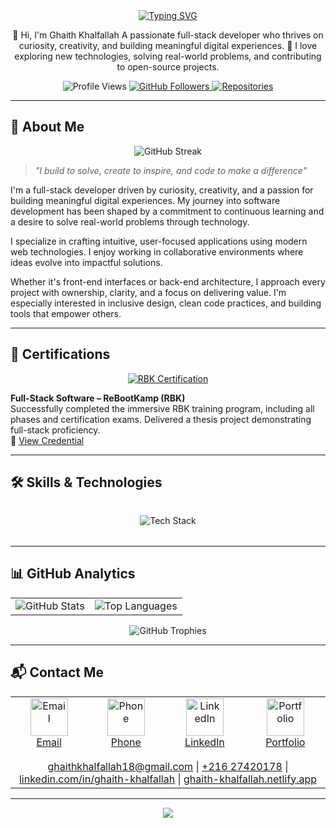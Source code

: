 <div align="center">
  
   <a href="https://git.io/typing-svg">
    <img src="https://readme-typing-svg.demolab.com?font=Fira+Code&weight=600&size=30&pause=1000&color=22D3EE&center=true&vCenter=true&width=500&lines=Hi+%F0%9F%91%8B%2C+I'm+Ghaith+Khalfallah;Full-Stack+Developer;Problem+Solver;Tech+Enthusiast" alt="Typing SVG">
  </a>

  
  <p>
    👋 Hi, I'm Ghaith Khalfallah
    A passionate full-stack developer who thrives on curiosity, creativity, and building meaningful digital experiences. 🚀 I love exploring new technologies, solving real-world problems, and contributing to open-source projects.
  </p>
  
  <!-- Stats Badges -->
  <div>
    <img src="https://komarev.com/ghpvc/?username=Ghaithkhal27&label=Profile+Views&color=0e75b6&style=flat" alt="Profile Views">
    <a href="https://github.com/Ghaithkhal27?tab=followers">
      <img src="https://img.shields.io/github/followers/Ghaithkhal27?label=Followers&style=social" alt="GitHub Followers">
    </a>
    <a href="https://github.com/Ghaithkhal27?tab=repositories">
      <img src="https://img.shields.io/badge/Repositories-15-blue?logo=github" alt="Repositories">
    </a>
  </div>
</div>

---

## 🌟 About Me

<div align="center">
  <img src="https://github-readme-streak-stats.herokuapp.com/?user=Ghaithkhal27&theme=radical" alt="GitHub Streak">
</div>

> *"I build to solve, create to inspire, and code to make a difference"*

I'm a full-stack developer driven by curiosity, creativity, and a passion for building meaningful digital experiences. My journey into software development has been shaped by a commitment to continuous learning and a desire to solve real-world problems through technology.

I specialize in crafting intuitive, user-focused applications using modern web technologies. I enjoy working in collaborative environments where ideas evolve into impactful solutions.

Whether it's front-end interfaces or back-end architecture, I approach every project with ownership, clarity, and a focus on delivering value. I'm especially interested in inclusive design, clean code practices, and building tools that empower others.

---

## 🏅 Certifications

<div align="center">
  <a href="https://credsverse.com/credentials/2cbfc7fa-45d8-43ce-8da7-21aba97d2201?preview=1">
    <img src="https://img.shields.io/badge/ReBootKamp-Full--Stack_Certified-22D3EE?style=for-the-badge&logo=codeigniter&logoColor=white" alt="RBK Certification">
  </a>
</div>

**Full-Stack Software – ReBootKamp (RBK)**  
Successfully completed the immersive RBK training program, including all phases and certification exams. Delivered a thesis project demonstrating full-stack proficiency.  
🔗 [View Credential](https://credsverse.com/credentials/2cbfc7fa-45d8-43ce-8da7-21aba97d2201?preview=1)

---

## 🛠️ Skills & Technologies

<div align="center" style="margin: 2rem 0">
  <img src="https://skillicons.dev/icons?i=js,ts,html,css,jquery,react,tailwind,nodejs,express,mongodb,postgres,prisma,postman,figma,git,github" alt="Tech Stack">
</div>

---

## 📊 GitHub Analytics

<div align="center">
  <table>
    <tr>
      <td>
        <img src="https://github-readme-stats.vercel.app/api?username=Ghaithkhal27&show_icons=true&theme=radical&include_all_commits=true" alt="GitHub Stats">
      </td>
      <td>
        <img src="https://github-readme-stats.vercel.app/api/top-langs/?username=Ghaithkhal27&layout=compact&theme=radical&langs_count=8" alt="Top Languages">
      </td>
    </tr>
  </table>
  
  <img src="https://github-profile-trophy.vercel.app/?username=Ghaithkhal27&theme=radical&column=7&margin-w=15&margin-h=15" alt="GitHub Trophies">
</div>

---

## 📬 Contact Me

<div align="center">
  <table>
    <tr>
      <td align="center">
        <a href="mailto:ghaithkhalfallah18@gmail.com">
          <img src="https://img.icons8.com/color/96/000000/gmail.png" width="60" alt="Email">
          <br>Email
        </a>
      </td>
      <td align="center">
        <a href="tel:+21627420178">
          <img src="https://img.icons8.com/color/96/000000/phone.png" width="60" alt="Phone">
          <br>Phone
        </a>
      </td>
      <td align="center">
        <a href="https://linkedin.com/in/ghaith-khalfallah">
          <img src="https://img.icons8.com/color/96/000000/linkedin.png" width="60" alt="LinkedIn">
          <br>LinkedIn
        </a>
      </td>
      <td align="center">
        <a href="https://ghaith-khalfallah.netlify.app">
          <img src="https://img.icons8.com/color/96/000000/domain.png" width="60" alt="Portfolio">
          <br>Portfolio
        </a>
      </td>
    </tr>
    <tr>
      <td colspan="4" align="center" style="padding-top: 15px">
        <a href="mailto:ghaithkhalfallah18@gmail.com">ghaithkhalfallah18@gmail.com</a> | 
        <a href="tel:+21627420178">+216 27420178</a> | 
        <a href="https://linkedin.com/in/ghaith-khalfallah">linkedin.com/in/ghaith-khalfallah</a> | 
        <a href="https://ghaith-khalfallah.netlify.app">ghaith-khalfallah.netlify.app</a>
      </td>
    </tr>
  </table>
</div>

---

<div align="center">
  <img src="https://capsule-render.vercel.app/api?type=waving&color=gradient&height=100&section=footer&width=100%"/>
</div>

